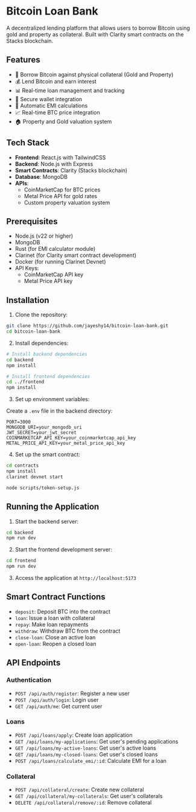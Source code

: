 # Bitcoin Loan Bank

A decentralized lending platform that allows users to borrow Bitcoin using gold and property as collateral. Built with Clarity smart contracts on the Stacks blockchain.

## Features

- 🏦 Borrow Bitcoin against physical collateral (Gold and Property)
- 💰 Lend Bitcoin and earn interest
- 📊 Real-time loan management and tracking
- 🔐 Secure wallet integration
- 💱 Automatic EMI calculations
- 📈 Real-time BTC price integration
- 🏠 Property and Gold valuation system

## Tech Stack

- **Frontend**: React.js with TailwindCSS
- **Backend**: Node.js with Express
- **Smart Contracts**: Clarity (Stacks blockchain)
- **Database**: MongoDB
- **APIs**: 
  - CoinMarketCap for BTC prices
  - Metal Price API for gold rates
  - Custom property valuation system

## Prerequisites

- Node.js (v22 or higher)
- MongoDB
- Rust (for EMI calculator module)
- Clarinet (for Clarity smart contract development)
- Docker (for running Clarinet Devnet)
- API Keys:
  - CoinMarketCap API key
  - Metal Price API key

## Installation

1. Clone the repository:
```bash
git clone https://github.com/jayeshy14/bitcoin-loan-bank.git
cd bitcoin-loan-bank
```

2. Install dependencies:
```bash
# Install backend dependencies
cd backend
npm install

# Install frontend dependencies
cd ../frontend
npm install
```

3. Set up environment variables:

Create a `.env` file in the backend directory:
```env
PORT=3000
MONGODB_URI=your_mongodb_uri
JWT_SECRET=your_jwt_secret
COINMARKETCAP_API_KEY=your_coinmarketcap_api_key
METAL_PRICE_API_KEY=your_metal_price_api_key
```

4. Set up the smart contract:
```bash
cd contracts
npm install
clarinet devnet start
```

```bash
node scripts/token-setup.js
```

## Running the Application

1. Start the backend server:
```bash
cd backend
npm run dev
```

2. Start the frontend development server:
```bash
cd frontend
npm run dev
```

3. Access the application at `http://localhost:5173`

## Smart Contract Functions

- `deposit`: Deposit BTC into the contract
- `loan`: Issue a loan with collateral
- `repay`: Make loan repayments
- `withdraw`: Withdraw BTC from the contract
- `close-loan`: Close an active loan
- `open-loan`: Reopen a closed loan

## API Endpoints

### Authentication
- `POST /api/auth/register`: Register a new user
- `POST /api/auth/login`: Login user
- `GET /api/auth/me`: Get current user

### Loans
- `POST /api/loans/apply`: Create loan application
- `GET /api/loans/my-applications`: Get user's pending applications
- `GET /api/loans/my-active-loans`: Get user's active loans
- `GET /api/loans/my-closed-loans`: Get user's closed loans
- `POST /api/loans/calculate_emi/:id`: Calculate EMI for a loan

### Collateral
- `POST /api/collateral/create`: Create new collateral
- `GET /api/collateral/my-collaterals`: Get user's collaterals
- `DELETE /api/collateral/remove/:id`: Remove collateral